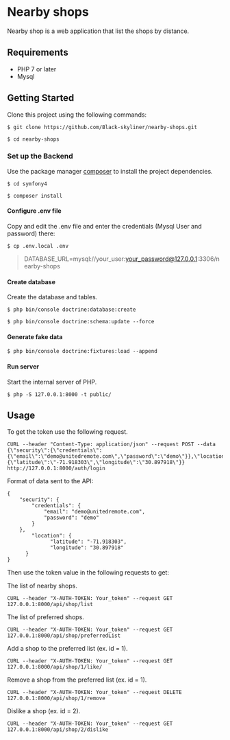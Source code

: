 # Nearby shops

Nearby shop is a web application that list the shops by distance.

## Requirements

- PHP 7 or later
- Mysql 

## Getting Started
Clone this project using the following commands:

```
$ git clone https://github.com/Black-skyliner/nearby-shops.git

$ cd nearby-shops
```

### Set up the Backend
Use the package manager [composer](https://getcomposer.org/) to install the project dependencies.

```
$ cd symfony4

$ composer install
```

#### Configure .env file
Copy and edit the .env file and enter the credentials (Mysql User and password) there:

```
$ cp .env.local .env
```

> DATABASE_URL=mysql://your_user:your_password@127.0.0.1:3306/nearby-shops

#### Create database
Create the database and tables.

```
$ php bin/console doctrine:database:create

$ php bin/console doctrine:schema:update --force
```
#### Generate fake data

```
$ php bin/console doctrine:fixtures:load --append
```

#### Run server
Start the internal server of PHP.

```
$ php -S 127.0.0.1:8000 -t public/
```

## Usage
To get the token use the following request.

```
CURL --header "Content-Type: application/json" --request POST --data {\"security\":{\"credentials\":{\"email\":\"demo@unitedremote.com\",\"password\":\"demo\"}},\"location\":{\"latitude\":\"-71.918303\",\"longitude\":\"30.897918\"}} http://127.0.0.1:8000/auth/login
```

Format of data sent to the API:

```
{
    "security": {
        "credentials": {
            "email": "demo@unitedremote.com",
            "password": "demo"
        }
    },
		"location": {
			  "latitude": "-71.918303",
			  "longitude": "30.897918"
	  }
}
```

Then use the token value in the following requests to get:

The list of nearby shops.

```
CURL --header "X-AUTH-TOKEN: Your_token" --request GET 127.0.0.1:8000/api/shop/list
```

The list of preferred shops.

```
CURL --header "X-AUTH-TOKEN: Your_token" --request GET 127.0.0.1:8000/api/shop/preferredList
```

Add a shop to the preferred list (ex. id = 1).

```
CURL --header "X-AUTH-TOKEN: Your_token" --request GET 127.0.0.1:8000/api/shop/1/like/
```

Remove a shop from the preferred list (ex. id = 1).

```
CURL --header "X-AUTH-TOKEN: Your_token" --request DELETE 127.0.0.1:8000/api/shop/1/remove
```

Dislike a shop (ex. id = 2).

```
CURL --header "X-AUTH-TOKEN: Your_token" --request GET 127.0.0.1:8000/api/shop/2/dislike
```
